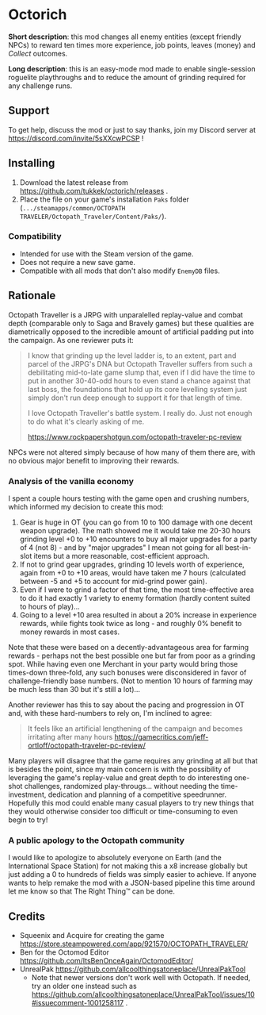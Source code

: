 # Octorich

**Short description**: this mod changes all enemy entities (except friendly NPCs) to reward ten times more experience, job points, leaves (money) and *Collect* outcomes.

**Long description**: this is an easy-mode mod made to enable single-session roguelite playthroughs and to reduce the amount of grinding required for any challenge runs.

## Support

To get help, discuss the mod or just to say thanks, join my Discord server at https://discord.com/invite/5sXXcwPCSP !

## Installing

1. Download the latest release from https://github.com/tukkek/octorich/releases .
2. Place the file on your game's installation `Paks` folder (`.../steamapps/common/OCTOPATH TRAVELER/Octopath_Traveler/Content/Paks/`).

### Compatibility

* Intended for use with the Steam version of the game.
* Does not require a new save game.
* Compatible with all mods that don't also modify `EnemyDB` files.

## Rationale

Octopath Traveller is a JRPG with unparalelled replay-value and combat depth (comparable only to Saga and Bravely games) but these qualities are diametrically opposed to the incredible amount of artificial padding put into the campaign. As one reviewer puts it:

> I know that grinding up the level ladder is, to an extent, part and parcel of the JRPG's DNA but Octopath Traveller suffers from such a debilitating mid-to-late game slump that, even if I did have the time to put in another 30-40-odd hours to even stand a chance against that last boss, the foundations that hold up its core levelling system just simply don't run deep enough to support it for that length of time.
> 
>  I love Octopath Traveller's battle system. I really do. Just not enough to do what it's clearly asking of me.
>  
>  https://www.rockpapershotgun.com/octopath-traveler-pc-review

NPCs were not altered simply because of how many of them there are, with no obvious major benefit to improving their rewards.

### Analysis of the vanilla economy

I spent a couple hours testing with the game open and crushing numbers, which informed my decision to create this mod: 

1. Gear is huge in OT (you can go from 10 to 100 damage with one decent weapon upgrade). The math showed me it would take me 20-30 hours grinding level +0 to +10 encounters to buy all major upgrades for a party of 4 (not 8) - and by "major upgrades" I mean not going for all best-in-slot items but a more reasonable, cost-efficient approach.
2. If not to grind gear upgrades, grinding 10 levels worth of experience, again from +0 to +10 areas, would have taken me 7 hours (calculated between -5 and +5 to account for mid-grind power gain).
3. Even if I were to grind a factor of that time, the most time-effective area to do it had exactly 1 variety to enemy formation (hardly content suited to hours of play)...
4. Going to a level +10 area resulted in about a 20% increase in experience rewards, while fights took twice as long - and roughly 0% benefit to money rewards in most cases.

Note that these were based on a decently-advantageous area for farming rewards - perhaps not the best possible one but far from poor as a grinding spot. While having even one Merchant in your party would bring those times-down three-fold, any such bonuses were disconsidered in favor of challenge-friendly base numbers. (Not to mention 10 hours of farming may be much less than 30 but it's still a lot)...

Another reviewer has this to say about the pacing and progression in OT and, with these hard-numbers to rely on, I'm inclined to agree:

> It feels like an artificial lengthening of the campaign and becomes irritating after many hours https://gamecritics.com/jeff-ortloff/octopath-traveler-pc-review/

Many players will disagree that the game requires any grinding at all but that is besides the point, since my main concern is with the possibility of leveraging the game's replay-value and great depth to do interesting one-shot challenges, randomized play-througs... without needing the time-investment, dedication and planning of a competitive speedrunner. Hopefully this mod could enable many casual players to try new things that they would otherwise consider too difficult or time-consuming to even begin to try!

### A public apology to the Octopath community

I would like to apologize to absolutely everyone on Earth (and the International Space Station) for not making this a x8 increase globally but just adding a 0 to hundreds of fields was simply easier to achieve. If anyone wants to help remake the mod with a JSON-based pipeline this time around let me know so that The Right Thing™ can be done.

## Credits

* Squeenix and Acquire for creating the game https://store.steampowered.com/app/921570/OCTOPATH_TRAVELER/
* Ben for the Octomod Editor https://github.com/ItsBenOnceAgain/OctomodEditor/
* UnrealPak https://github.com/allcoolthingsatoneplace/UnrealPakTool
  * Note that newer versions don't work well with Octopath. If needed, try an older one instead such as https://github.com/allcoolthingsatoneplace/UnrealPakTool/issues/10#issuecomment-1001258117 .
